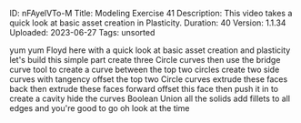 ID: nFAyelVTo-M
Title: Modeling Exercise 41
Description: This video takes a quick look at basic asset creation in Plasticity.
Duration: 40
Version: 1.1.34
Uploaded: 2023-06-27
Tags: unsorted

yum yum
Floyd here with a quick look at basic
asset creation and plasticity let's
build this simple part create three
Circle curves
then use the bridge curve tool to create
a curve between the top two circles
create two side curves with tangency
offset the top two Circle curves
extrude these faces back then extrude
these faces forward
offset this face then push it in to
create a cavity
hide the curves Boolean Union all the
solids
add fillets to all edges and you're good
to go
oh look at the time

